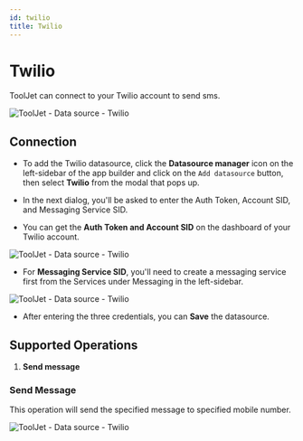 ```yaml
---
id: twilio
title: Twilio
---
```


# Twilio

ToolJet can connect to your Twilio account to send sms.

<div style={{textAlign: 'center'}}>

![ToolJet - Data source - Twilio](/img/datasource-reference/twilio/connect.png)

</div>

<div style={{paddingTop:'24px', paddingBottom:'24px'}}>

## Connection
- To add the Twilio datasource, click the **Datasource manager** icon on the left-sidebar of the app builder and click on the `Add datasource` button, then select **Twilio** from the modal that pops up.
 
- In the next dialog, you'll be asked to enter the Auth Token, Account SID, and Messaging Service SID.

- You can get the **Auth Token and Account SID** on the dashboard of your Twilio account.

<div style={{textAlign: 'center'}}>

![ToolJet - Data source - Twilio](/img/datasource-reference/twilio/auth-v2.png)

</div>

- For **Messaging Service SID**, you'll need to create a messaging service first from the Services under Messaging in the left-sidebar.

<div style={{textAlign: 'center'}}>

![ToolJet - Data source - Twilio](/img/datasource-reference/twilio/sid-v2.png)

</div>

- After entering the three credentials, you can **Save** the datasource.

</div>

<div style={{paddingTop:'24px', paddingBottom:'24px'}}>

## Supported Operations

1. **Send message**

</div>

<div style={{paddingTop:'24px', paddingBottom:'24px'}}>

### Send Message

This operation will send the specified message to specified mobile number.

<div style={{textAlign: 'center'}}>

![ToolJet - Data source - Twilio](/img/datasource-reference/twilio/sms.png)

</div>

</div>

